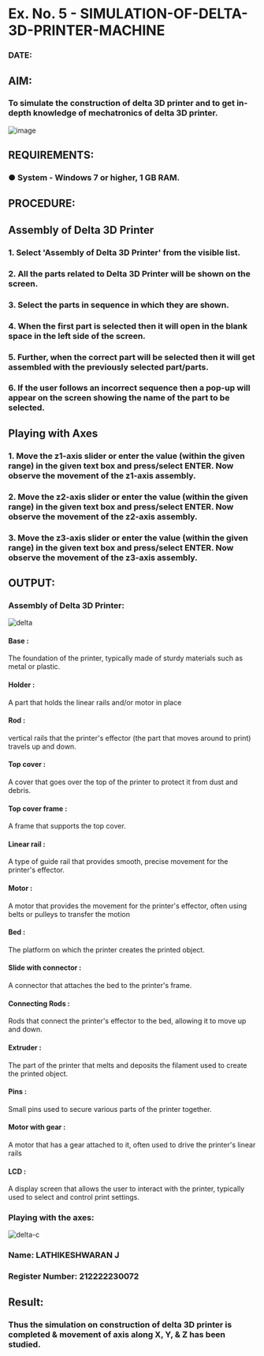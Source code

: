 # Ex. No. 5 - SIMULATION-OF-DELTA-3D-PRINTER-MACHINE

### DATE: 
## AIM:
### To simulate the construction of delta 3D printer and to get in-depth knowledge of mechatronics of delta 3D printer.

![image](https://github.com/Sellakumar1987/Ex.-No.-5---SIMULATION-OF-DELTA-3D-PRINTER-MACHINE/assets/113594316/c784471e-098f-456d-9c1b-e9f0ce56cc9b)

## REQUIREMENTS:
### ●	System - Windows 7 or higher, 1 GB RAM.

## PROCEDURE:

## Assembly of Delta 3D Printer
### 1.	Select 'Assembly of Delta 3D Printer' from the visible list.
### 2.	All the parts related to Delta 3D Printer will be shown on the screen.
### 3.	Select the parts in sequence in which they are shown.
### 4.	When the first part is selected then it will open in the blank space in the left side of the screen.
### 5.	Further, when the correct part will be selected then it will get assembled with the previously selected part/parts.
### 6.	If the user follows an incorrect sequence then a pop-up will appear on the screen showing the name of the part to be selected.

## Playing with Axes
### 1.	Move the z1-axis slider or enter the value (within the given range) in the given text box and press/select ENTER. Now observe the movement of the z1-axis assembly.
### 2.	Move the z2-axis slider or enter the value (within the given range) in the given text box and press/select ENTER. Now observe the movement of the z2-axis assembly.
### 3.	Move the z3-axis slider or enter the value (within the given range) in the given text box and press/select ENTER. Now observe the movement of the z3-axis assembly.

## OUTPUT:
### Assembly of Delta 3D Printer:
![delta](https://github.com/LATHIKESHWARAN/Ex.-No.-5---SIMULATION-OF-DELTA-3D-PRINTER-MACHINE/assets/119393556/f56b1074-1bb0-43f2-afac-6a0a67a7dbd6)
#### Base :
The foundation of the printer, typically made of sturdy materials such as metal or plastic.
#### Holder :
A part that holds the linear rails and/or motor in place
#### Rod :
vertical rails that the printer's effector (the part that moves around to print) travels up and down.
#### Top cover :
A cover that goes over the top of the printer to protect it from dust and debris.
#### Top cover frame :
A frame that supports the top cover.
#### Linear rail :
A type of guide rail that provides smooth, precise movement for the printer's effector.
#### Motor :
A motor that provides the movement for the printer's effector, often using belts or pulleys to transfer the motion
#### Bed :
The platform on which the printer creates the printed object.
#### Slide with connector :
A connector that attaches the bed to the printer's frame.
#### Connecting Rods :
Rods that connect the printer's effector to the bed, allowing it to move up and down.
#### Extruder :
The part of the printer that melts and deposits the filament used to create the printed object.
#### Pins :
Small pins used to secure various parts of the printer together.
#### Motor with gear :
A motor that has a gear attached to it, often used to drive the printer's linear rails
#### LCD : 
A display screen that allows the user to interact with the printer, typically used to select and control print settings.

### Playing with the axes:
![delta-c](https://github.com/LATHIKESHWARAN/Ex.-No.-5---SIMULATION-OF-DELTA-3D-PRINTER-MACHINE/assets/119393556/4bc308b7-fad4-4038-84a6-0fbbf3c8a6ed)

### Name: LATHIKESHWARAN J
### Register Number: 212222230072
## Result: 
### Thus the simulation on construction of delta 3D printer is completed & movement of axis along X, Y, & Z has been studied.
